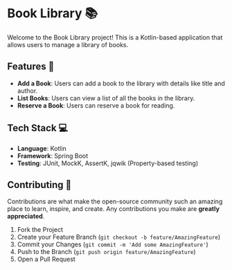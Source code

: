 # Book Library 📚

Welcome to the Book Library project! This is a Kotlin-based application that allows users to manage a library of books.

## Features 🚀

- **Add a Book**: Users can add a book to the library with details like title and author.
- **List Books**: Users can view a list of all the books in the library.
- **Reserve a Book**: Users can reserve a book for reading.

## Tech Stack 💻

- **Language**: Kotlin
- **Framework**: Spring Boot
- **Testing**: JUnit, MockK, AssertK, jqwik (Property-based testing)

## Contributing 🤝

Contributions are what make the open-source community such an amazing place to learn, inspire, and create. Any contributions you make are **greatly appreciated**.

1. Fork the Project
2. Create your Feature Branch (`git checkout -b feature/AmazingFeature`)
3. Commit your Changes (`git commit -m 'Add some AmazingFeature'`)
4. Push to the Branch (`git push origin feature/AmazingFeature`)
5. Open a Pull Request
